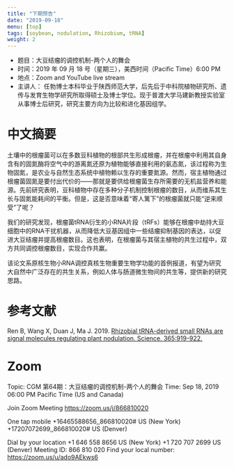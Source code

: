 ```yaml
---
title: "下期预告"
date: "2019-09-18"
menu: [top]
tags: [soybean, nodulation, Rhizobium, tRNA]
weight: 2
---
```



- 题目：大豆结瘤的调控机制-两个人的舞会
- 时间：2019 年 09 月 18 号（星期三），美西时间（Pacific Time）6:00 PM
- 地点：Zoom and YouTube live stream
- 主讲人： 任勃博士本科毕业于陕西师范大学，后先后于中科院植物研究所、遗传与发育生物学研究所取得硕士及博士学位。现于普渡大学马建新教授实验室从事博士后研究，研究主要方向为比较和进化基因组学。


# 中文摘要

土壤中的根瘤菌可以在多数豆科植物的根部共生形成根瘤，并在根瘤中利用其自身含有的固氮酶将空气中的游离氮还原为植物能够直接利用的氨态氮，该过程称为生物固氮，是农业与自然生态系统中植物赖以生存的重要氮源。然而，宿主植物通过根瘤菌固氮是要付出代价的——那就是要供给根瘤菌生存所需要的无机盐营养和能源。先前研究表明，豆科植物中存在多种分子机制控制根瘤的数目，从而维系其生长与固氮能耗间的平衡。但是，这是否意味着“寄人篱下”的根瘤菌就只能“逆来顺受”了呢？

我们的研究发现，根瘤菌tRNA衍生的小RNA片段（tRFs）能够在根瘤中劫持大豆细胞中的RNA干扰机器，从而降低大豆基因组中一些结瘤抑制基因的表达，以促进大豆结瘤并提高根瘤数目。这也表明，在根瘤菌与其宿主植物的共生过程中，双方共同调控根瘤数目，实现合作共赢。

该论文系原核生物小RNA调控真核生物重要生物学功能的首例报道，有望为研究大自然中广泛存在的共生关系，例如人体与肠道微生物间的共生等，提供新的研究思路。

# 参考文献

Ren B, Wang X, Duan J, Ma J. 2019. [Rhizobial tRNA-derived small RNAs are signal molecules regulating plant nodulation. Science. 365:919-922.](https://www.researchgate.net/publication/334684307_Rhizobial_tRNA-derived_small_RNAs_are_signal_molecules_regulating_plant_nodulation/figures?lo=1)

# Zoom

Topic: CGM 第64期：大豆结瘤的调控机制-两个人的舞会
Time: Sep 18, 2019 06:00 PM Pacific Time (US and Canada)

Join Zoom Meeting
https://zoom.us/j/866810020

One tap mobile
+16465588656,,866810020# US (New York)
+17207072699,,866810020# US (Denver)

Dial by your location
        +1 646 558 8656 US (New York)
        +1 720 707 2699 US (Denver)
Meeting ID: 866 810 020
Find your local number: https://zoom.us/u/ado9AEkws6
